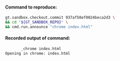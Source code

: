 

#### Command to reproduce:
```bash
gt.sandbox.checkout.commit 937af50ef0024beca2d3 \
&& cd "${GT_SANDBOX_REPO}" \
&& cmd.run.announce "chrome index.html"
```

#### Recorded output of command:
```txt
       _chrome index.html
Opening in chrome: index.html
```
